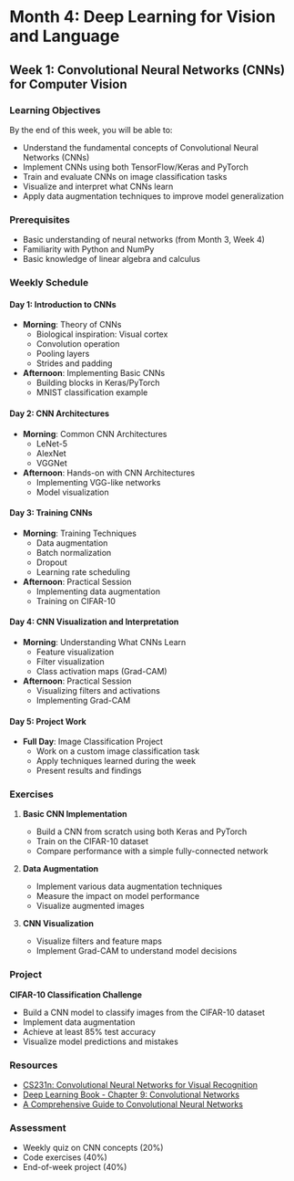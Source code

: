 # Month 4: Deep Learning for Vision and Language

## Week 1: Convolutional Neural Networks (CNNs) for Computer Vision

### Learning Objectives
By the end of this week, you will be able to:
- Understand the fundamental concepts of Convolutional Neural Networks (CNNs)
- Implement CNNs using both TensorFlow/Keras and PyTorch
- Train and evaluate CNNs on image classification tasks
- Visualize and interpret what CNNs learn
- Apply data augmentation techniques to improve model generalization

### Prerequisites
- Basic understanding of neural networks (from Month 3, Week 4)
- Familiarity with Python and NumPy
- Basic knowledge of linear algebra and calculus

### Weekly Schedule

#### Day 1: Introduction to CNNs
- **Morning**: Theory of CNNs
  - Biological inspiration: Visual cortex
  - Convolution operation
  - Pooling layers
  - Strides and padding
- **Afternoon**: Implementing Basic CNNs
  - Building blocks in Keras/PyTorch
  - MNIST classification example

#### Day 2: CNN Architectures
- **Morning**: Common CNN Architectures
  - LeNet-5
  - AlexNet
  - VGGNet
- **Afternoon**: Hands-on with CNN Architectures
  - Implementing VGG-like networks
  - Model visualization

#### Day 3: Training CNNs
- **Morning**: Training Techniques
  - Data augmentation
  - Batch normalization
  - Dropout
  - Learning rate scheduling
- **Afternoon**: Practical Session
  - Implementing data augmentation
  - Training on CIFAR-10

#### Day 4: CNN Visualization and Interpretation
- **Morning**: Understanding What CNNs Learn
  - Feature visualization
  - Filter visualization
  - Class activation maps (Grad-CAM)
- **Afternoon**: Practical Session
  - Visualizing filters and activations
  - Implementing Grad-CAM

#### Day 5: Project Work
- **Full Day**: Image Classification Project
  - Work on a custom image classification task
  - Apply techniques learned during the week
  - Present results and findings

### Exercises
1. **Basic CNN Implementation**
   - Build a CNN from scratch using both Keras and PyTorch
   - Train on the CIFAR-10 dataset
   - Compare performance with a simple fully-connected network

2. **Data Augmentation**
   - Implement various data augmentation techniques
   - Measure the impact on model performance
   - Visualize augmented images

3. **CNN Visualization**
   - Visualize filters and feature maps
   - Implement Grad-CAM to understand model decisions

### Project
**CIFAR-10 Classification Challenge**
- Build a CNN model to classify images from the CIFAR-10 dataset
- Implement data augmentation
- Achieve at least 85% test accuracy
- Visualize model predictions and mistakes

### Resources
- [CS231n: Convolutional Neural Networks for Visual Recognition](http://cs231n.stanford.edu/)
- [Deep Learning Book - Chapter 9: Convolutional Networks](https://www.deeplearningbook.org/contents/convnets.html)
- [A Comprehensive Guide to Convolutional Neural Networks](https://towardsdatascience.com/a-comprehensive-guide-to-convolutional-neural-networks-the-eli5-way-3bd2b1164a53)

### Assessment
- Weekly quiz on CNN concepts (20%)
- Code exercises (40%)
- End-of-week project (40%)
